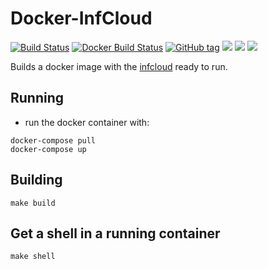 # Docker-InfCloud

[![Build Status](https://travis-ci.org/Cyconet/docker-infcloud.svg?branch=development)](https://travis-ci.org/Cyconet/docker-infcloud)
[![Docker Build Status](https://img.shields.io/docker/build/waja/infcloud.svg)](https://hub.docker.com/r/waja/infcloud/)
[![GitHub tag](https://img.shields.io/github/tag/waja/infcloud.svg)](https://github.com/waja/infcloud/tags)
[![](https://img.shields.io/docker/pulls/waja/infcloud.svg)](https://hub.docker.com/r/waja/infcloud/)
[![](https://img.shields.io/docker/stars/waja/infcloud.svg)](https://hub.docker.com/r/waja/infcloud/)
[![](https://img.shields.io/docker/automated/waja/infcloud.svg)](https://hub.docker.com/r/waja/infcloud/)

Builds a docker image with the [infcloud](https://www.inf-it.com/open-source/clients/infcloud/) ready to run.

Running
-------

- run the docker container with:

```
docker-compose pull
docker-compose up
```

Building
--------

```
make build
```

Get a shell in a running container
----------------------------------

```
make shell
```
